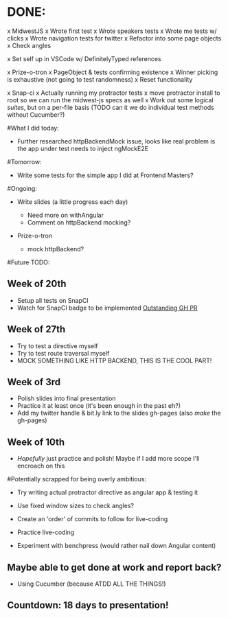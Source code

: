 # DONE:
x MidwestJS
  x Wrote first test
  x Wrote speakers tests
  x Wrote me tests w/ clicks
  x Wrote navigation tests for twitter
  x Refactor into some page objects
  x Check angles

x Set self up in VSCode w/ DefinitelyTyped references

x Prize-o-tron
  x PageObject & tests confirming existence
  x Winner picking is exhaustive (not going to test randomness)
  x Reset functionality

x Snap-ci
  x Actually running my protractor tests
  x move protractor install to root so we can run the midwest-js specs as well
  x Work out some logical *suites*, but on a per-file basis (TODO can it we do individual test methods without Cucumber?)

#What I did today:
- Further researched httpBackendMock issue, looks like real problem is the app under test needs to inject ngMockE2E

#Tomorrow:
- Write some tests for the simple app I did at Frontend Masters?

#Ongoing:
- Write slides (a little progress each day)
  - Need more on withAngular
  - Comment on httpBackend mocking?
  
- Prize-o-tron
  - mock httpBackend? 

#Future TODO:

## Week of 20th
- Setup all tests on SnapCI
- Watch for SnapCI badge to be implemented [Outstanding GH PR](https://github.com/badges/shields/pull/492)

## Week of 27th
- Try to test a directive myself
- Try to test route traversal myself
- MOCK SOMETHING LIKE HTTP BACKEND, THIS IS THE COOL PART!

## Week of 3rd
- Polish slides into final presentation
- Practice it at least once (it's been enough in the past eh?)
- Add my twitter handle & bit.ly link to the slides gh-pages (also *make* the gh-pages)

## Week of 10th
- *Hopefully* just practice and polish! Maybe if I add more scope I'll encroach on this

#Potentially scrapped for being overly ambitious:
- Try writing actual protractor directive as angular app & testing it
- Use fixed window sizes to check angles?

- Create an 'order' of commits to follow for live-coding
- Practice live-coding

- Experiment with benchpress (would rather nail down Angular content)

## Maybe able to get done at work and report back? 
- Using Cucumber (because ATDD ALL THE THINGS!)

## Countdown: 18 days to presentation!